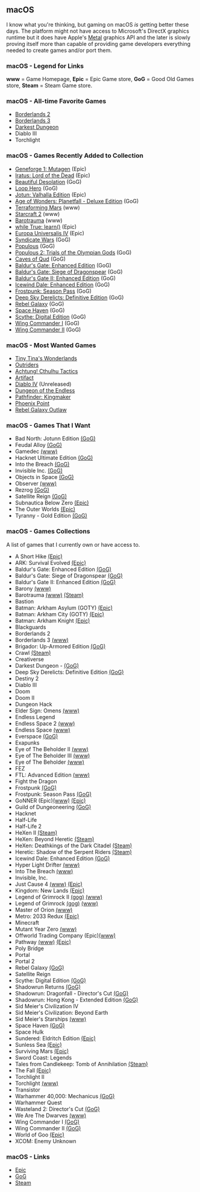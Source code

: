 ## macOS

I know what you're thinking, but gaming on macOS *is* getting better these days. The platform might not have access to
Microsoft's DirectX graphics runtime but it does have Apple's [Metal](https://developer.apple.com/metal/) graphics API 
and the later is slowly proving itself more than capable of providing game developers everything needed to create games 
and/or port them.

### macOS - Legend for Links

**www** = Game Homepage, **Epic** = Epic Game store, **GoG** = Good Old Games store, **Steam** = Steam Game store.

### macOS - All-time Favorite Games

- [Borderlands 2](https://boderlands.com)
- [Borderlands 3](https://boderlands.com)
- [Darkest Dungeon](https://www.gog.com/game/darkest_dungeon)
- Diablo III 
- Torchlight 

### macOS - Games Recently Added to Collection

- [Geneforge 1: Mutagen](https://store.epicgames.com/en-US/p/geneforge-1-mutagen) (Epic)
- [Iratus: Lord of the Dead](https://store.epicgames.com/en-US/p/iratus-d0e5ba) (Epic)
- [Beautiful Desolation](https://www.gog.com/game/beautiful_desolation) (GoG)
- [Loop Hero](https://www.gog.com/en/game/loop_hero) (GoG)
- [Jotun: Valhalla Edition](https://store.epicgames.com/en-US/p/jotun) (Epic)
- [Age of Wonders: Planetfall - Deluxe Edition](https://www.gog.com/en/game/age_of_wonders_planetfall_deluxe_edition) (GoG)
- [Terraforming Mars](https://www.fryxgames.se/games/terraforming-mars/) (www)
- [Starcraft 2](https://starcraft2.com/en-us/) (www)
- [Barotrauma](https://barotraumagame.com) (www)
- [while True: learn()](https://www.epicgames.com/store/en-US/p/while-true-learn) (Epic)
- [Europa Universalis IV](https://www.epicgames.com/store/en-US/p/europa-universalis-iv) (Epic) 
- [Syndicate Wars](https://www.gog.com/game/syndicate_wars) (GoG)
- [Populous](https://www.gog.com/game/populous) (GoG)
- [Populous 2: Trials of the Olympian Gods](https://www.gog.com/game/populous_2) (GoG)
- [Caves of Qud](https://www.gog.com/game/caves_of_qud) (GoG)
- [Baldur's Gate: Enhanced Edition](https://www.gog.com/game/baldurs_gate_enhanced_edition) (GoG)
- [Baldur's Gate: Siege of Dragonspear](https://www.gog.com/game/baldurs_gate_siege_of_dragonspear) (GoG)
- [Baldur's Gate II: Enhanced Edition](https://www.gog.com/game/baldurs_gate_2_enhanced_edition) (GoG)
- [Icewind Dale: Enhanced Edition](https://www.gog.com/game/icewind_dale_enhanced_edition) (GoG)
- [Frostpunk: Season Pass](https://www.gog.com/game/frostpunk_season_pass) (GoG)
- [Deep Sky Derelicts: Definitive Edition](https://www.gog.com/game/deep_sky_derelicts_definitive_edition) (GoG)
- [Rebel Galaxy](https://www.gog.com/game/rebel_galaxy) (GoG)
- [Space Haven](https://www.gog.com/game/space_haven) (GoG)
- [Scythe: Digital Edition](https://www.gog.com/game/scythe_digital_edition) (GoG)
- [Wing Commander I](https://www.gog.com/game/wing_commander_1_2) (GoG)
- [Wing Commander II](https://www.gog.com/game/wing_commander_1_2) (GoG)

### macOS - Most Wanted Games

- [Tiny Tina's Wonderlands](https://store.epicgames.com/en-US/p/tiny-tinas-wonderlands)
- [Outriders](https://www.epicgames.com/store/en-US/p/outriders)
- [Achtung! Cthulhu Tactics](https://store.steampowered.com/app/874460/Achtung_Cthulhu_Tactics/)
- [Artifact](https://store.steampowered.com/app/583950/Artifact/)
- [Diablo IV](https://diablo.blizzard.com/en-us/) (Unreleased)
- [Dungeon of the Endless](https://store.steampowered.com/app/249050/Dungeon_of_the_Endless/)
- [Pathfinder: Kingmaker](https://owlcatgames.com)
- [Phoenix Point](https://phoenixpoint.info/)
- [Rebel Galaxy Outlaw](https://rebel-galaxy.com/)

### macOS - Games That I Want

- Bad North: Jotunn Edition [(GoG)](https://www.gog.com/game/bad_north)
- Feudal Alloy [(GoG)](https://www.gog.com/game/feudal_alloy)
- Gamedec [(www)](https://www.gamedec.com/)
- Hacknet Ultimate Edition [(GoG)](https://www.gog.com/game/hacknet_ultimate_edition)
- Into the Breach [(GoG)](https://www.gog.com/game/into_the_breach)
- Invisible Inc. [(GoG)](https://www.gog.com/game/invisible_inc)
- Objects in Space [(GoG)](https://www.gog.com/game/objects_in_space)
- Observer [(www)](https://www.blooberteam.com/observer_)
- Rezrog [(GoG)](https://www.gog.com/game/rezrog)
- Satellite Reign [(GoG)](https://www.gog.com/game/satellite_reign)
- Subnautica Below Zero [(Epic)](https://www.epicgames.com/store/en-US/p/subnautica-below-zero)
- The Outer Worlds [(Epic)](https://www.epicgames.com/store/en-US/product/the-outer-worlds/home)
- Tyranny - Gold Edition [(GoG)](https://www.gog.com/game/tyranny_gold_edition)

### macOS - Games Collections

A list of games that I currently own or have access to.

- A Short Hike [(Epic)](https://www.epicgames.com/store/en-US/product/a-short-hike/home)
- ARK: Survival Evolved [(Epic)](https://www.epicgames.com/store/en-US/product/ark/home)
- Baldur's Gate: Enhanced Edition [(GoG)](https://www.gog.com/game/baldurs_gate_enhanced_edition)
- Baldur's Gate: Siege of Dragonspear [(GoG)](https://www.gog.com/game/baldurs_gate_siege_of_dragonspear)
- Baldur's Gate II: Enhanced Edition [(GoG)](https://www.gog.com/game/baldurs_gate_2_enhanced_edition)	
- Barony [(www)](http://www.baronygame.com/)
- Barotrauma [(www)](https://barotraumagame.com) [(Steam)](https://store.steampowered.com/app/602960/Barotrauma/)
- Bastion
- Batman: Arkham Asylum (GOTY) [(Epic)](https://www.epicgames.com/store/en-US/product/batman-arkham-asylum/home)
- Batman: Arkham City (GOTY) [(Epic)](https://www.epicgames.com/store/en-US/product/batman-arkham-city/home)
- Batman: Arkham Knight [(Epic)](https://www.epicgames.com/store/en-US/product/batman-arkham-knight/home)
- Blackguards
- Borderlands 2
- Borderlands 3 [(www)](https://boderlands.com)
- Brigador: Up-Armored Edition [(GoG)](https://www.gog.com/game/brigador)
- Crawl [(Steam)](https://store.steampowered.com/app/293780/Crawl/)
- Creativerse
- Darkest Dungeon - [(GoG)](https://www.gog.com/game/darkest_dungeon)
- Deep Sky Derelicts: Definitive Edition [(GoG)](https://www.gog.com/game/deep_sky_derelicts_definitive_edition)
- Destiny 2
- Diablo III
- Doom
- Doom II
- Dungeon Hack
- Elder Sign: Omens [(www)](https://www.fantasyflightgames.com/en/products/elder-sign-omens/)
- Endless Legend
- Endless Space 2 [(www)](https://www.endless-space.com)
- Endless Space [(www)](https://www.endless-space.com)
- Everspace [(GoG)](https://www.gog.com/game/everspace)
- Exapunks
- Eye of The Beholder II [(www)](https://en.wikipedia.org/wiki/Eye_of_the_Beholder_II:_The_Legend_of_Darkmoon)
- Eye of The Beholder III [(www)](https://en.wikipedia.org/wiki/Eye_of_the_Beholder_III:_Assault_on_Myth_Drannor)
- Eye of The Beholder [(www)](https://en.wikipedia.org/wiki/Eye_of_the_Beholder_(video_game))
- FEZ
- FTL: Advanced Edition [(www)](https://subsetgames.com/ftl.html)
- Fight the Dragon
- Frostpunk [(GoG)](https://www.gog.com/game/frostpunk)
- Frostpunk: Season Pass [(GoG)](https://www.gog.com/game/frostpunk_season_pass)
- GoNNER (Epic)[(www)](https://www.gonnergame.com/) [(Epic)](https://www.epicgames.com/store/en-US/product/gonner/home)
- Guild of Dungeoneering [(GoG)](http://www.guildofdungeoneering.com/)
- Hacknet
- Half-Life
- Half-Life 2
- HeXen II [(Steam)](https://store.steampowered.com/app/9060/HeXen_II/)
- HeXen: Beyond Heretic [(Steam)](https://store.steampowered.com/app/2360/HeXen_Beyond_Heretic/)
- HeXen: Deathkings of the Dark Citadel [(Steam)](https://store.steampowered.com/app/2370/HeXen_Deathkings_of_the_Dark_Citadel/)
- Heretic: Shadow of the Serpent Riders [(Steam)](https://store.steampowered.com/app/2390/Heretic_Shadow_of_the_Serpent_Riders/)
- Icewind Dale: Enhanced Edition [(GoG)](https://www.gog.com/game/icewind_dale_enhanced_edition)
- Hyper Light Drifter [(www)](https://heartmachine.com/hyper-light)
- Into The Breach [(www)](https://subsetgames.com/itb.html)
- Invisible, Inc.
- Just Cause 4 [(www)](https://justcause.square-enix-games.com/en-us/) [(Epic)](https://www.epicgames.com/store/en-US/product/just-cause-4/home)
- Kingdom: New Lands [(Epic)](https://www.epicgames.com/store/en-US/product/kingdom-new-lands/home)
- Legend of Grimrock II [(gog)](https://www.gog.com/game/legend_of_grimrock_2) [(www)](http://www.grimrock.net/games/)
- Legend of Grimrock [(gog)](https://www.gog.com/game/legend_of_grimrock) [(www)](http://www.grimrock.net/games/)
- Master of Orion [(www)](http://masteroforion.com/intro)
- Metro: 2033 Redux [(Epic)](https://www.epicgames.com/store/en-US/product/metro-2033-redux/home)
- Minecraft
- Mutant Year Zero [(www)](https://www.mutantyearzero.com)
- Offworld Trading Company (Epic)[(www)](https://www.offworldgame.com)
- Pathway [(www)](http://pathway-game.com/) [(Epic)](https://www.epicgames.com/store/en-US/product/pathway/home)
- Poly Bridge
- Portal
- Portal 2
- Rebel Galaxy [(GoG)](https://www.gog.com/game/rebel_galaxy)
- Satellite Reign
- Scythe: Digital Edition [(GoG)](https://www.gog.com/game/scythe_digital_edition)
- Shadowrun Returns [(GoG)](https://www.gog.com/game/shadowrun_returns)
- Shadowrun: Dragonfall - Director's Cut [(GoG)](https://www.gog.com/game/shadowrun_dragonfall_directors_cut)
- Shadowrun: Hong Kong - Extended Edition [(GoG)](https://www.gog.com/game/shadowrun_hong_kong_extended_edition)
- Sid Meier's Civilization IV
- Sid Meier's Civilization: Beyond Earth
- Sid Meier's Starships [(www)](https://www.2k.com/en-US/game/sid-meiers-starships/)
- Space Haven [(GoG)](https://www.gog.com/game/space_haven)
- Space Hulk
- Sundered: Eldritch Edition [(Epic)](https://www.epicgames.com/store/en-US/product/sundered-eldritch-edition/home)
- Sunless Sea [(Epic)](https://www.epicgames.com/store/en-US/product/sunless-sea/home)
- Surviving Mars [(Epic)](https://www.epicgames.com/store/en-US/p/surviving-mars)
- Sword Coast: Legends
- Tales from Candlekeep: Tomb of Annihilation [(Steam)](https://store.steampowered.com/app/663380/Tales_from_Candlekeep_Tomb_of_Annihilation/)
- The Fall [(Epic)](https://www.epicgames.com/store/en-US/p/the-fall)
- Torchlight II
- Torchlight [(www)](https://www.torchlight1.com/en)
- Transistor 
- Warhammer 40,000: Mechanicus [(GoG)](https://www.gog.com/game/warhammer_40000_mechanicus)
- Warhammer Quest
- Wasteland 2: Director's Cut [(GoG)](https://www.gog.com/game/wasteland_2_directors_cut_digital_classic_edition)
- We Are The Dwarves [(www)](http://wearethedwarves.com/press/#description)
- Wing Commander I [(GoG)](https://www.gog.com/game/wing_commander_1_2)
- Wing Commander II [(GoG)](https://www.gog.com/game/wing_commander_1_2)
- World of Goo [(Epic)](https://www.epicgames.com/store/en-US/product/world-of-goo/home)
- XCOM: Enemy Unknown

### macOS - Links

- [Epic](https://www.epicgames.com/store/en-US)
- [GoG](https://www.gog.com/)
- [Steam](https://store.steampowered.com/)

